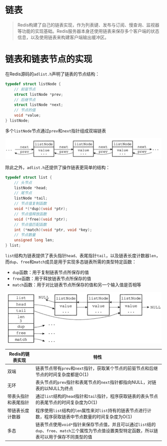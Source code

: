 # 链表

> Redis构建了自己的链表实现，作为列表键、发布与订阅、慢查询、监视器等功能的实现基础。Redis服务器本身还使用链表来保存多个客户端的状态信息，以及使用链表来构建客户端输出缓冲区。

# 链表和链表节点的实现

在Redis源码的`adlist.h`声明了链表的节点结构：

```c
typedef struct listNode {
  	// 前驱节点
    struct listNode *prev;
  	// 后继节点
    struct listNode *next;
  	// 节点的值
    void *value;
} listNode;
```

多个`listNode`节点通过`prev`和`next`指针组成双端链表

![image-20230430074536113](assets/image-20230430074536113.png)

除此之外，`adlist.h`还提供了操作链表更简单的结构：

```c
typedef struct list {
  	// 头节点
    listNode *head;
  	// 尾节点
    listNode *tail;
  	// 节点值复制函数
    void *(*dup)(void *ptr);
  	// 节点值释放函数
    void (*free)(void *ptr);
  	// 节点值匹配函数
    int (*match)(void *ptr, void *key);
  	// 节点数量
    unsigned long len;
} list;
```

`list`结构为链表提供了表头指针`head`、表尾指针`tail`，以及链表长度计数器`len`，而`dup`、`free`和`match`成员是用于实现多态链表所需的类型特定函数：

- `dup`函数：用于复制链表节点所保存的值
- `free`函数：用于释放链表节点所保存的值
- `match`函数：用于对比链表节点所保存的值和另一个输入值是否相等

![image-20230430075322198](assets/image-20230430075322198.png)



| Redis的链表实现      | 特性                                                         |
| -------------------- | ------------------------------------------------------------ |
| 双端                 | 链表节点带有`prev`和`next`指针，获取某个节点的前驱节点和后继节点的时间复杂度都是O(1) |
| 无环                 | 表头节点的`prev`指针和表尾节点的`next`指针都指向NULL，对链表的以NULL为终点 |
| 带表头指针和表尾指针 | 通过`list`结构的`head`指针和`tail`指针，程序获取链表的表头节点的表尾节点的时间复杂度为O(1) |
| 带链表长度计数器     | 程序使用`list`结构的`len`属性来对`list`持有的链表节点进行计数，程序获取链表中节点数量的时间复杂度为O(1) |
| 多态                 | 链表节点使用`void*`指针来保存节点值，并且可以通过`list`结的`dup`、`free`、`match`三个属性为节点值设置类型特定函数，所以链表可以用于保存不同类型的值 |
